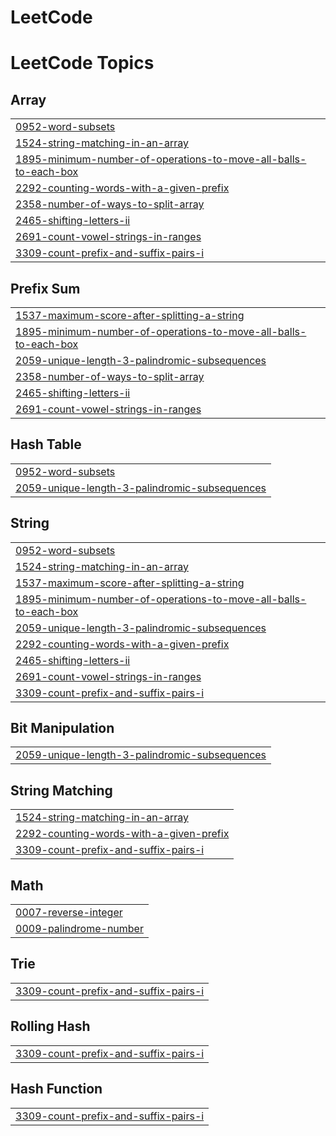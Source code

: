 # LeetCode
<!---LeetCode Topics Start-->
# LeetCode Topics
## Array
|  |
| ------- |
| [0952-word-subsets](https://github.com/mahendra8432/LeetCode/tree/master/0952-word-subsets) |
| [1524-string-matching-in-an-array](https://github.com/mahendra8432/LeetCode/tree/master/1524-string-matching-in-an-array) |
| [1895-minimum-number-of-operations-to-move-all-balls-to-each-box](https://github.com/mahendra8432/LeetCode/tree/master/1895-minimum-number-of-operations-to-move-all-balls-to-each-box) |
| [2292-counting-words-with-a-given-prefix](https://github.com/mahendra8432/LeetCode/tree/master/2292-counting-words-with-a-given-prefix) |
| [2358-number-of-ways-to-split-array](https://github.com/mahendra8432/LeetCode/tree/master/2358-number-of-ways-to-split-array) |
| [2465-shifting-letters-ii](https://github.com/mahendra8432/LeetCode/tree/master/2465-shifting-letters-ii) |
| [2691-count-vowel-strings-in-ranges](https://github.com/mahendra8432/LeetCode/tree/master/2691-count-vowel-strings-in-ranges) |
| [3309-count-prefix-and-suffix-pairs-i](https://github.com/mahendra8432/LeetCode/tree/master/3309-count-prefix-and-suffix-pairs-i) |
## Prefix Sum
|  |
| ------- |
| [1537-maximum-score-after-splitting-a-string](https://github.com/mahendra8432/LeetCode/tree/master/1537-maximum-score-after-splitting-a-string) |
| [1895-minimum-number-of-operations-to-move-all-balls-to-each-box](https://github.com/mahendra8432/LeetCode/tree/master/1895-minimum-number-of-operations-to-move-all-balls-to-each-box) |
| [2059-unique-length-3-palindromic-subsequences](https://github.com/mahendra8432/LeetCode/tree/master/2059-unique-length-3-palindromic-subsequences) |
| [2358-number-of-ways-to-split-array](https://github.com/mahendra8432/LeetCode/tree/master/2358-number-of-ways-to-split-array) |
| [2465-shifting-letters-ii](https://github.com/mahendra8432/LeetCode/tree/master/2465-shifting-letters-ii) |
| [2691-count-vowel-strings-in-ranges](https://github.com/mahendra8432/LeetCode/tree/master/2691-count-vowel-strings-in-ranges) |
## Hash Table
|  |
| ------- |
| [0952-word-subsets](https://github.com/mahendra8432/LeetCode/tree/master/0952-word-subsets) |
| [2059-unique-length-3-palindromic-subsequences](https://github.com/mahendra8432/LeetCode/tree/master/2059-unique-length-3-palindromic-subsequences) |
## String
|  |
| ------- |
| [0952-word-subsets](https://github.com/mahendra8432/LeetCode/tree/master/0952-word-subsets) |
| [1524-string-matching-in-an-array](https://github.com/mahendra8432/LeetCode/tree/master/1524-string-matching-in-an-array) |
| [1537-maximum-score-after-splitting-a-string](https://github.com/mahendra8432/LeetCode/tree/master/1537-maximum-score-after-splitting-a-string) |
| [1895-minimum-number-of-operations-to-move-all-balls-to-each-box](https://github.com/mahendra8432/LeetCode/tree/master/1895-minimum-number-of-operations-to-move-all-balls-to-each-box) |
| [2059-unique-length-3-palindromic-subsequences](https://github.com/mahendra8432/LeetCode/tree/master/2059-unique-length-3-palindromic-subsequences) |
| [2292-counting-words-with-a-given-prefix](https://github.com/mahendra8432/LeetCode/tree/master/2292-counting-words-with-a-given-prefix) |
| [2465-shifting-letters-ii](https://github.com/mahendra8432/LeetCode/tree/master/2465-shifting-letters-ii) |
| [2691-count-vowel-strings-in-ranges](https://github.com/mahendra8432/LeetCode/tree/master/2691-count-vowel-strings-in-ranges) |
| [3309-count-prefix-and-suffix-pairs-i](https://github.com/mahendra8432/LeetCode/tree/master/3309-count-prefix-and-suffix-pairs-i) |
## Bit Manipulation
|  |
| ------- |
| [2059-unique-length-3-palindromic-subsequences](https://github.com/mahendra8432/LeetCode/tree/master/2059-unique-length-3-palindromic-subsequences) |
## String Matching
|  |
| ------- |
| [1524-string-matching-in-an-array](https://github.com/mahendra8432/LeetCode/tree/master/1524-string-matching-in-an-array) |
| [2292-counting-words-with-a-given-prefix](https://github.com/mahendra8432/LeetCode/tree/master/2292-counting-words-with-a-given-prefix) |
| [3309-count-prefix-and-suffix-pairs-i](https://github.com/mahendra8432/LeetCode/tree/master/3309-count-prefix-and-suffix-pairs-i) |
## Math
|  |
| ------- |
| [0007-reverse-integer](https://github.com/mahendra8432/LeetCode/tree/master/0007-reverse-integer) |
| [0009-palindrome-number](https://github.com/mahendra8432/LeetCode/tree/master/0009-palindrome-number) |
## Trie
|  |
| ------- |
| [3309-count-prefix-and-suffix-pairs-i](https://github.com/mahendra8432/LeetCode/tree/master/3309-count-prefix-and-suffix-pairs-i) |
## Rolling Hash
|  |
| ------- |
| [3309-count-prefix-and-suffix-pairs-i](https://github.com/mahendra8432/LeetCode/tree/master/3309-count-prefix-and-suffix-pairs-i) |
## Hash Function
|  |
| ------- |
| [3309-count-prefix-and-suffix-pairs-i](https://github.com/mahendra8432/LeetCode/tree/master/3309-count-prefix-and-suffix-pairs-i) |
<!---LeetCode Topics End-->